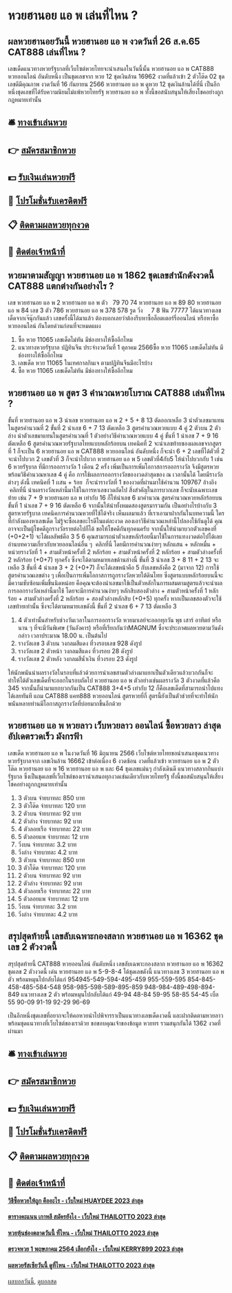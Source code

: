# หวยฮานอย แอ พ เล่นที่ไหน ?
## ผลหวยฮานอยวันนี้ หวยฮานอย แอ พ งวดวันที่ 26 ส.ค.65 CAT888 เล่นที่ไหน ?
เลขเด็ดแนวทางหวยรัฐบาลที่เว็บไซต์หวยไทยจะนำเสนอในวันนี้นั้น หวยฮานอย แอ พ CAT888 หวยออนไลน์ อันดับหนึ่ง เป็นชุดเลขจาก หวย 12 ชุดเงินล้าน 16962 งวดที่แล้วเข้า 2 ตัวโต๊ด 02 ชุดเลขดีมีคุณภาพ งวดวันที่ 16 กันยายน 2566 หวยฮานอย แอ พ ดูหวย 12 ชุดเงินล้านได้ที่นี่ เป็นอีกหนึ่งชุดเลขที่ได้รับความนิยมไม่แพ้หวยไทยรัฐ หวยฮานอย แอ พ ทั้งนี้ขอสนับสนุนให้เสี่ยงโชคอย่างถูกกฎหมายเท่านั้น

## 🛎 [ทางเข้าเล่นหวย](https://bit.ly/3BG5bNw)
## 👉 [สมัครสมาชิกหวย](https://bit.ly/3BG5bNw)
## 💵 [รับเงินเล่นหวยฟรี](https://bit.ly/3C3mvgS)
## 👑 [โปรโมชั่นรับเครดิตฟรี](https://bit.ly/3C3mvgS)
## 📋 [ติดตามผลหวยทุกงวด](https://bit.ly/3C3mvgS)
## 📱 [ติดต่อเจ้าหน้าที่](https://bit.ly/3C3mvgS)

## หวยมาตามสัญญา หวยฮานอย แอ พ 1862 ชุดเลขสำนักดังงวดนี้ CAT888 แตกต่างกันอย่างไร ?
เลข หวยฮานอย แอ พ 2 หวยฮานอย แอ พ ตัว   79 70 74 หวยฮานอย แอ พ 89 80 หวยฮานอย แอ พ 84
เลข 3 ตัว 786 หวยฮานอย แอ พ 378 578
รูด วิ่ง     7 8
ฟัน 77777
ได้แนวทางเลขเด็ดจากเจ๊นุ๊กกันแล้ว เลขครั้งนี้ได้มาแล้ว ต้องบอกเลยว่าต้องรีบหาซื้อล็อตเตอร์รี่ออนไลน์ หรือหาซื้อหวยออนไลน์ กันโดยด่วนก่อนที่จะหมดแผง
1. ซื้อ หวย 11065 เลขเด็ดไม่ทัน มีช่องทางให้ซื้ออีกไหม
2. แนวทางหวยรัฐบาล ปฏิทินจีน ประจำงวดวันที่ 1 ตุลาคม 2566ซื้อ หวย 11065 เลขเด็ดไม่ทัน มีช่องทางให้ซื้ออีกไหม
3. เลขเด็ด หวย 11065 ในเทศกาลกินเจ ตามปฏิทินจีนมีอะไรบ้าง
4. ซื้อ หวย 11065 เลขเด็ดไม่ทัน มีช่องทางให้ซื้ออีกไหม

## หวยฮานอย แอ พ สูตร 3 คำนวณหวยโบราณ CAT888 เล่นที่ไหน ?
ขั้นที่ หวยฮานอย แอ พ 3 นำเลข หวยฮานอย แอ พ 2 + 5 + 8 13 ตัดออกเหลือ 3
นำตัวเลขมาแทนในสูตรคำนวณที่ 2
ขั้นที่ 2 นำเลข 6 + 7 13 ตัดเหลือ 3
สูตรคำนวณหวยแบบ 4 คู่ 2 ตัวบน 2 ตัวล่าง
นำตัวเลขมาแทนในสูตรคำนวณที่ 1
ตัวอย่างวิธีคำนวณหวยแบบ 4 คู่
ขั้นที่ 1 นำเลข 7 + 9 16 ตัดเหลือ 6
สูตรคำนวณหวยรัฐบาลไทยแบบหลักร้อยบน
เทคนิคที่ 2 จะนำเลขท้ายของผลเลขจากสูตรที่ 1 ก็จะเป็น 6 หวยฮานอย แอ พ CAT888 หวยออนไลน์ อันดับหนึ่ง ก็จะนำ 6 + 2 เลขที่ได้ตัวที่ 2 จะนำไปบวก 2 เลขตัวที่ 3 ก็จะนำไปบวก หวยฮานอย แอ พ 5 เลขตัวที่4กับ5 ให้นำไปบวกกับ 1 เช่น 6
หวยรัฐบาล ที่มีการออกรางวัล 1 เดือน 2 ครั้ง เพิ่มเป็นการเพิ่มโอกาสการออกรางวัล จึงมีสูตรหวยพร้อมวิธีคำนวณหาเลข 4 คู่ คือ การใช้ผลการออกรางวัลของงวดล่าสุดของ ณ เวลานั้นได้ โดยมีรางวัลต่างๆ ดังนี้
เทคนิคที่ 1 เเสน + ร้อย  ก็จะนำรางวัลที่ 1 ของงวดที่ผ่านมาใช้คำนวน 109767
อ้างอิง  คลิกที่นี่
นำผลรางวัลเหล่านี้มาใช้ในการหาเลขงวดถัดไป สิ่งสำคัญในการบวกเลข ก็จะนับเฉพาะเลขท้าย เช่น 7 + 9 หวยฮานอย แอ พ เท่ากับ 16 ก็ให้นำเลข 6 มาคำนวณ
สูตรคำนวณหวยหลักร้อยบน
ขั้นที่ 1 นำเลข 7 + 9 16 ตัดเหลือ 6
จากนั้นให้นำทั้งหมดสองสูตรมารวมกัน
เป็นอย่างไรบ้างกับ 3 สูตรหวยรัฐบาล เทคนิคการคำนวณหวยที่ใช้ได้จริง เห็นผลมาแล้ว ที่เราเอามาฝากกันในบทความนี้ ใครที่กำลังมองหาเลขเด็ด ไม่รู้จะซื้อเลขอะไรดีในแต่ละงวด ลองเอาวิธีคำนวณเหล่านี้ไปลองใช้กันดูได้ คุณอาจจะเป็นผู้โชคดีถูกรางวัลรายต่อไปก็ได้ ขอให้โชคดีกันทุกคนครับ
จากนั้นให้นำมาบวกตัวเลขคงที่ (+0+2+1) จะได้ผลลัพธ์คือ 3 5 6 คุณสามารถนำตัวเลขหลักร้อยนี้มาใช้ในการแทงงวดต่อไปได้เลย
อ่านบทความเกี่ยวกับหวยออนไลน์อื่น ๆ  คลิกที่นี่
โดยมีการคำนวณง่ายๆ หลักแสน + หลักหมื่น + หน่วยรางวัลที่ 1 + สามตัวหน้าครั้งที่ 2 หลักร้อย + สามตัวหน้าครั้งที่ 2 หลักร้อย + สามตัวล่างครั้งที่ 2 หลักร้อย (+0+7) ทุกครั้ง ซึ่งจะได้ตามหมายเลขด้านล่างนี้
ขั้นที่ 3 นำเลข 3 + 8 11 + 2 13 จะเหลือ 3
ขั้นที่ 4 นำเลข 3 + 2 (+0+7) ก็จะได้เลขหน้าคือ 5 กับเลขหลังคือ 2 (มาจาก 12)
การใช้สูตรคำนวณเลขต่าง ๆ เพื่อเป็นการเพิ่มโอกาสการถูกรางวัลหวยใต้ดินไทย ซึ่งสูตรแบบหลักร้อยบนนี้จะมีความซับซ้อนเพิ่มขึ้นนิดหน่อย คือคุณจะต้องนำเลขมาใช้เป็นตัวหลักในการผสมตามสูตรแล้วจะนำผลการออกรางวัลเหล่านี้มาใช้
โดยจะมีการคำนวณง่ายๆ หลักสิบสองตัวล่าง + สามตัวหน้าครั้งที่ 1 หลักร้อย + สามตัวล่างครั้งที่ 2 หลักร้อย + สองตัวล่างหลักสิบ (+0+5) ทุกครั้ง หากเป็นเลขสองตัวจะใช้เลขท้ายเท่านั้น ซึ่งจะได้ตามหมายเลขดังนี้
ขั้นที่ 2 นำเลข 6 + 7 13 ตัดเหลือ 3
1. 4 ตัวเท่านั้นสำหรับช่วงวันเวลาในการออกรางวัล หวยมาเลย์จะออกทุกวัน พุธ เสาร์ อาทิตย์ หรือนาน ๆ ที่จะมีวันพิเศษ (วันอังคาร) หรือที่เรียกกันว่าMAGNUM ซึ่งจะประกาศผลหวยตามวันดังกล่าว เวลาประมาณ 18.00 น. เป็นต้นไป
2. รางวัลเลข 3 ตัวบน วงกลมสีแดง ที่วงรอบเลข 928 ดังรูป
3. รางวัลเลข 2 ตัวหน้า วงกลมสีแดง ที่วงรอบ 28 ดังรูป
4. รางวัลเลข 2 ตัวหลัง วงกลมสีน้ำเงิน ที่วงรอบ 23 ดังรูป

ให้นักพนันนำผลรางวัลในรอบที่แล้วด้วยการนำเลขสามตัวล่างมาแยกเป็นตัวเดียวแล้วบวกกันก็จะทำให้ได้ตัวเลขเด็ดที่จะออกในรอบถัดไป หวยฮานอย แอ พ ตัวอย่างเช่นผลรางวัล 3 ตัวงวดที่แล้วคือ 345 จากนั้นก็นำมาแยกบวกกันเป็น CAT888 3+4+5 เท่ากับ 12 ก็คือเลขเด็ดที่สามารถนำไปแทงได้เลยทันที แถม CAT888 แคท888 หวยออนไลน์ สูตรหวยยี่กี่ สูตรนี้ยังเป็นตัวช่วยที่จะทำให้นักพนันหลายท่านมีโอกาสถูกรางวัลที่บ่อยมากขึ้นอีกด้วย

## หวยฮานอย แอ พ หวยลาว เว็บหวยลาว ออนไลน์ ซื้อหวยลาว ล่าสุด อัปเดตรวดเร็ว มังกรฟ้า
เลขเด็ด หวยฮานอย แอ พ ในงวดวันที่ 16 มิถุนายน 2566 เว็บไซต์หวยไทยขอนำเสนอชุดแนวทางหวยรัฐบาลจาก เลขเงินล้าน 16662 เข้าต่อเนื่อง 6 งวดซ้อน งวดที่แล้วเข้า หวยฮานอย แอ พ 2 ตัวโต๊ด หวยฮานอย แอ พ 16 หวยฮานอย แอ พ และ 64 ชุดเลขแม่นๆ กำลังเดินดี แนวทางสลากกินแบ่งรัฐบาล ซึ่งเป็นชุดเลขที่เว็บไซต์ของเรานำเสนอทุกงวดเช่นเดียวกับหวยไทยรัฐ ทั้งนี้ขอสนับสนุนให้เสี่ยงโชคอย่างถูกกฎหมายเท่านั้น
1. 3 ตัวบน จ่ายบาทละ 850 บาท
2. 3 ตัวโต๊ด จ่ายบาทละ 120 บาท
3. 2 ตัวบน จ่ายบาทละ 92 บาท
4. 2 ตัวล่าง จ่ายบาทละ 92 บาท
5. 4 ตัวลอยเรือ จ่ายบาทละ 22 บาท
6. 5 ตัวลอยแพ จ่ายบาทละ 12 บาท
7. วิ่งบน จ่ายบาทละ 3.2 บาท
8. วิ่งล่าง จ่ายบาทละ 4.2 บาท
9. 3 ตัวบน จ่ายบาทละ 850 บาท
10. 3 ตัวโต๊ด จ่ายบาทละ 120 บาท
11. 2 ตัวบน จ่ายบาทละ 92 บาท
12. 2 ตัวล่าง จ่ายบาทละ 92 บาท
13. 4 ตัวลอยเรือ จ่ายบาทละ 22 บาท
14. 5 ตัวลอยแพ จ่ายบาทละ 12 บาท
15. วิ่งบน จ่ายบาทละ 3.2 บาท
16. วิ่งล่าง จ่ายบาทละ 4.2 บาท

## สรุปสุดท้ายนี้ เลขลับเฉพาะกองสลาก หวยฮานอย แอ พ 16362 ชุดเลข 2 ตัวงวดนี้
สรุปสุดท้ายนี้ CAT888 หวยออนไลน์ อันดับหนึ่ง เลขลับเฉพาะกองสลาก หวยฮานอย แอ พ 16362 ชุดเลข 2 ตัวงวดนี้ เด่น หวยฮานอย แอ พ 5-9-8-4 ได้ชุดเลขดังนี้
แนวทางเลข 3 หวยฮานอย แอ พ ตัว พร้อมหมุนไปกลับได้แก่
954945-549-594-495-459
955-559-595
854-845-458-485-584-548
958-985-598-589-895-859
948-984-489-498-894-849
แนวทางเลข 2 ตัว พร้อมหมุนไปกลับได้แก่
49-94
48-84
59-95
58-85
54-45
เบิ้ล 55
90-09
91-19
92-29
96-69

เป็นอีกหนึ่งชุดเลขที่อยากจะให้คอหวยนำไปพิจารราเป็นแนวทางเลขเด็ดงวดนี้ และฝากติดตามหวยลาว พร้อมชุดแนวทางที่เว็บไซต์ของเราด้วย
ขอขอบคุณเจ้าของข้อมูล
หวยทร รวมสนุกกันได้ 1362 งวดที่ผ่านมา

## 🛎 [ทางเข้าเล่นหวย](https://bit.ly/3BG5bNw)
## 👉 [สมัครสมาชิกหวย](https://bit.ly/3BG5bNw)
## 💵 [รับเงินเล่นหวยฟรี](https://bit.ly/3C3mvgS)
## 👑 [โปรโมชั่นรับเครดิตฟรี](https://bit.ly/3C3mvgS)
## 📋 [ติดตามผลหวยทุกงวด](https://bit.ly/3C3mvgS)
## 📱 [ติดต่อเจ้าหน้าที่](https://bit.ly/3C3mvgS)

#### [วิธีซื้อหวยให้ถูก คืออะไร - เว็บใหม่ HUAYDEE 2023 ล่าสุด](https://atom.io/themes/วิธีซื้อหวยให้ถูก%20คืออะไร%20-%20เว็บใหม่%20huaydee%202023%20ล่าสุด)
#### [ตารางคะแนน เกาหลี สมัครยังไง - เว็บใหม่ THAILOTTO 2023 ล่าสุด](https://atom.io/themes/ตารางคะแนน%20เกาหลี%20สมัครยังไง%20-%20เว็บใหม่%20thailotto%202023%20ล่าสุด)
#### [หวยหุ้นช่องตลาดวันนี้ ที่ไหน - เว็บใหม่ THAILOTTO 2023 ล่าสุด](https://atom.io/themes/หวยหุ้นช่องตลาดวันนี้%20ที่ไหน%20-%20เว็บใหม่%20thailotto%202023%20ล่าสุด)
#### [ตรวจหวย 1 พฤษภาคม 2564 เลือกยังไง - เว็บใหม่ KERRY899 2023 ล่าสุด](https://atom.io/themes/ตรวจหวย%201%20พฤษภาคม%202564%20เลือกยังไง%20-%20เว็บใหม่%20kerry899%202023%20ล่าสุด)
#### [ผลหวยรัสเซียวันนี้ ดูที่ไหน - เว็บใหม่ THAILOTTO 2023 ล่าสุด](https://atom.io/themes/ผลหวยรัสเซียวันนี้%20ดูที่ไหน%20-%20เว็บใหม่%20thailotto%202023%20ล่าสุด)

[ผลบอลวันนี้](https://siamsport.tv "ผลบอลวันนี้"), [ดูบอลสด](https://siamsport.tv/ดูบอลสด "ดูบอลสด")